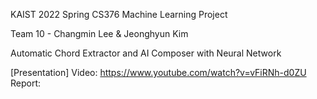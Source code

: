 KAIST 2022 Spring CS376 Machine Learning Project

Team 10 - Changmin Lee & Jeonghyun Kim

Automatic Chord Extractor and AI Composer with Neural Network

[Presentation]
Video: https://www.youtube.com/watch?v=vFiRNh-d0ZU
Report: 
